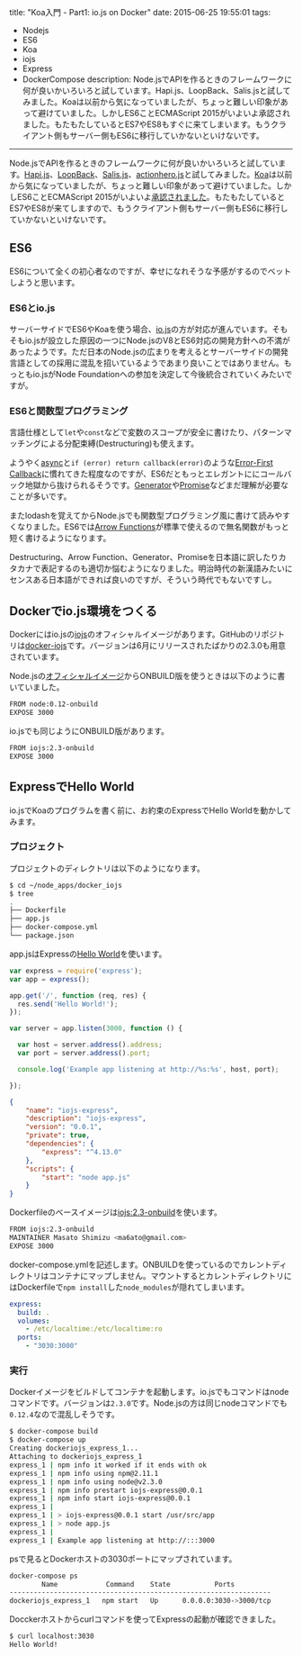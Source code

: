 title: "Koa入門 - Part1: io.js on Docker"
date: 2015-06-25 19:55:01
tags:
 - Nodejs
 - ES6
 - Koa
 - iojs
 - Express
 - DockerCompose
description: Node.jsでAPIを作るときのフレームワークに何が良いかいろいろと試しています。Hapi.js、LoopBack、Salis.jsと試してみました。Koaは以前から気になっていましたが、ちょっと難しい印象があって避けていました。しかしES6ことECMAScript 2015がいよいよ承認されました。もたもたしているとES7やES8もすぐに来てしまいます。もうクライアント側もサーバー側もES6に移行していかないといけないです。
---

Node.jsでAPIを作るときのフレームワークに何が良いかいろいろと試しています。[Hapi.js](http://hapijs.com/)、[LoopBack](http://loopback.io/)、[Salis.js](http://sailsjs.org/)、[actionhero.js](http://www.actionherojs.com/)と試してみました。[Koa](http://koajs.com/)は以前から気になっていましたが、ちょっと難しい印象があって避けていました。しかしES6ことECMAScript 2015がいよいよ[承認されました](http://www.ecma-international.org/publications/standards/Ecma-262.htm)。もたもたしているとES7やES8が来てしますので、もうクライアント側もサーバー側もES6に移行していかないといけないです。

## ES6

ES6について全くの初心者なのですが、幸せになれそうな予感がするのでベットしようと思います。

### ES6とio.js

サーバーサイドでES6やKoaを使う場合、[io.js](https://iojs.org/)の方が対応が進んでいます。そもそもio.jsが設立した原因の一つにNode.jsのV8とES6対応の開発方針への不満があったようです。ただ日本のNode.jsの広まりを考えるとサーバーサイドの開発言語としての採用に混乱を招いているようであまり良いことではありません。もっともio.jsがNode Foundationへの参加を決定して今後統合されていくみたいですが。

### ES6と関数型プログラミング

言語仕様として`let`や`const`などで変数のスコープが安全に書けたり、パターンマッチングによる分配束縛(Destructuring)も使えます。

ようやく[async](https://github.com/caolan/async)と`if (error) return callback(error)`のような[Error-First Callback](http://thenodeway.io/posts/understanding-error-first-callbacks/)に慣れてきた程度なのですが、ES6だともっとエレガントににコールバック地獄から抜けられるそうです。[Generator](http://www.ecma-international.org/ecma-262/6.0/#sec-generatorfunction-objects)や[Promise](http://www.ecma-international.org/ecma-262/6.0/#sec-promise-objects)などまだ理解が必要なことが多いです。

またlodashを覚えてからNode.jsでも関数型プログラミング風に書けて読みやすくなりました。ES6では[Arrow Functions](http://www.ecma-international.org/ecma-262/6.0/#sec-arrow-function-definitions)が標準で使えるので無名関数がもっと短く書けるようになります。

Destructuring、Arrow Function、Generator、Promiseを日本語に訳したりカタカナで表記するのも適切か悩むようになりました。明治時代の新漢語みたいにセンスある日本語ができれば良いのですが、そういう時代でもないですし。

## Dockerでio.js環境をつくる

Dockerにはio.jsの[iojs](https://registry.hub.docker.com/_/iojs/)のオフィシャルイメージがあります。GitHubのリポジトリは[docker-iojs](https://github.com/nodejs/docker-iojs)です。バージョンは6月にリリースされたばかりの2.3.0も用意されています。

Node.jsの[オフィシャルイメージ](https://registry.hub.docker.com/_/node/)からONBUILD版を使うときは以下のように書いていました。

```bash Dockerfile
FROM node:0.12-onbuild  
EXPOSE 3000
```

io.jsでも同じようにONBUILD版があります。

```bash Dockerfile
FROM iojs:2.3-onbuild
EXPOSE 3000
```

## ExpressでHello World

io.jsでKoaのプログラムを書く前に、お約束のExpressでHello Worldを動かしてみます。

### プロジェクト

プロジェクトのディレクトリは以下のようになります。

```bash
$ cd ~/node_apps/docker_iojs
$ tree
.
├── Dockerfile
├── app.js
├── docker-compose.yml
└── package.json
```

app.jsはExpressの[Hello World](http://expressjs.com/starter/hello-world.html)を使います。


```js app.js
var express = require('express');
var app = express();

app.get('/', function (req, res) {
  res.send('Hello World!');
});

var server = app.listen(3000, function () {

  var host = server.address().address;
  var port = server.address().port;

  console.log('Example app listening at http://%s:%s', host, port);

});
```

```json package.json
{
    "name": "iojs-express",
    "description": "iojs-express",
    "version": "0.0.1",
    "private": true,
    "dependencies": {
        "express": "^4.13.0"
    },
    "scripts": {
        "start": "node app.js"
    }
}
```

Dockerfileのベースイメージは[iojs:2.3-onbuild](https://github.com/nodejs/docker-iojs/blob/master/2.3/onbuild/Dockerfile)を使います。

```bash Dockerfile
FROM iojs:2.3-onbuild
MAINTAINER Masato Shimizu <ma6ato@gmail.com>
EXPOSE 3000
```

docker-compose.ymlを記述します。ONBUILDを使っているのでカレントディレクトリはコンテナにマップしません。マウントするとカレントディレクトリにはDockerfileで`npm install`した`node_modules`が隠れてしまいます。

```yaml docker-compose.yml
express:
  build: .
  volumes:
    - /etc/localtime:/etc/localtime:ro
  ports:
    - "3030:3000"
```

### 実行

Dockerイメージをビルドしてコンテナを起動します。io.jsでもコマンドはnodeコマンドです。バージョンは`2.3.0`です。Node.jsの方は同じnodeコマンドでも`0.12.4`なので混乱しそうです。

```bash
$ docker-compose build
$ docker-compose up
Creating dockeriojs_express_1...
Attaching to dockeriojs_express_1
express_1 | npm info it worked if it ends with ok
express_1 | npm info using npm@2.11.1
express_1 | npm info using node@v2.3.0
express_1 | npm info prestart iojs-express@0.0.1
express_1 | npm info start iojs-express@0.0.1
express_1 |
express_1 | > iojs-express@0.0.1 start /usr/src/app
express_1 | > node app.js
express_1 |
express_1 | Example app listening at http://:::3000
```

psで見るとDockerホストの3030ポートにマップされています。

```bash
docker-compose ps
        Name            Command    State           Ports
-----------------------------------------------------------------
dockeriojs_express_1   npm start   Up      0.0.0.0:3030->3000/tcp
```

Docckerホストからcurlコマンドを使ってExpressの起動が確認できました。

```bash
$ curl localhost:3030
Hello World!
```



